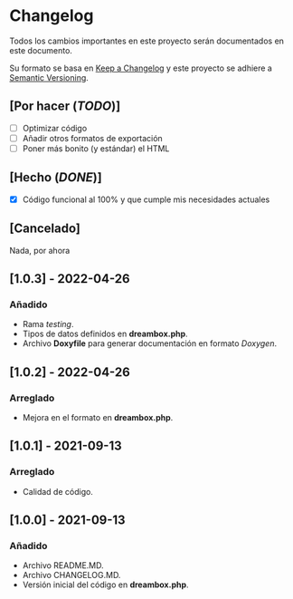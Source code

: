 # Changelog
Todos los cambios importantes en este proyecto serán documentados en este documento.

Su formato se basa en [Keep a Changelog](https://keepachangelog.com/en/1.0.0/) y este proyecto se adhiere a [Semantic Versioning](https://semver.org/spec/v2.0.0.html).

## [Por hacer (*TODO*)]
- [ ] Optimizar código
- [ ] Añadir otros formatos de exportación
- [ ] Poner más bonito (y estándar) el HTML

## [Hecho (*DONE*)]
- [x] Código funcional al 100% y que cumple mis necesidades actuales


## [Cancelado]
Nada, por ahora

## [1.0.3] - 2022-04-26
### Añadido
- Rama *testing*.
- Tipos de datos definidos en **dreambox.php**.
- Archivo **Doxyfile** para generar documentación en formato *Doxygen*.

## [1.0.2] - 2022-04-26
### Arreglado
- Mejora en el formato en **dreambox.php**.

## [1.0.1] - 2021-09-13
### Arreglado
- Calidad de código.

## [1.0.0] - 2021-09-13
### Añadido
- Archivo README.MD.
- Archivo CHANGELOG.MD.
- Versión inicial del código en **dreambox.php**.
